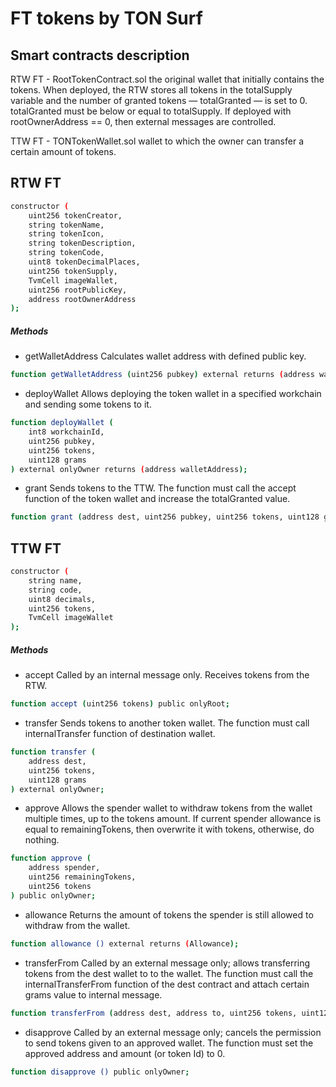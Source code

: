 # FT tokens by TON Surf

## Smart contracts description 

RTW FT - RootTokenContract.sol the original wallet that initially contains the tokens. When deployed, the RTW stores all tokens in the totalSupply variable and the number of granted tokens — totalGranted — is set to 0. totalGranted must be below or equal to totalSupply. If deployed with rootOwnerAddress == 0, then external messages are controlled.

TTW FT - TONTokenWallet.sol wallet to which the owner can transfer a certain amount of tokens.

## RTW FT
```sh
constructor (
    uint256 tokenCreator,
    string tokenName,
    string tokenIcon,
    string tokenDescription,
    string tokenCode,
    uint8 tokenDecimalPlaces,
    uint256 tokenSupply,
    TvmCell imageWallet,
    uint256 rootPublicKey,
    address rootOwnerAddress
);
```
##### Methods
- getWalletAddress
Calculates wallet address with defined public key.
```sh
function getWalletAddress (uint256 pubkey) external returns (address walletAddress);
```
- deployWallet
Allows deploying the token wallet in a specified workchain and sending some tokens to it.
```sh
function deployWallet (
    int8 workchainId,
    uint256 pubkey,
    uint256 tokens,
    uint128 grams
) external onlyOwner returns (address walletAddress);
```
- grant
Sends tokens to the TTW. The function must call the accept function of the token wallet and increase the totalGranted value.
```sh
function grant (address dest, uint256 pubkey, uint256 tokens, uint128 grams) external onlyOwner;
```

## TTW FT
```sh
constructor (
    string name,
    string code,
    uint8 decimals,
    uint256 tokens,
    TvmCell imageWallet
);
```
##### Methods
- accept
Called by an internal message only. Receives tokens from the RTW.
```sh
function accept (uint256 tokens) public onlyRoot;
```
- transfer
Sends tokens to another token wallet. The function must call internalTransfer function of destination wallet.
```sh
function transfer (
    address dest,
    uint256 tokens,
    uint128 grams
) external onlyOwner;
```
- approve
Allows the spender wallet to withdraw tokens from the wallet multiple times, up to the tokens amount. If current spender allowance is equal to remainingTokens, then overwrite it with tokens, otherwise, do nothing.
```sh
function approve (
    address spender,
    uint256 remainingTokens,
    uint256 tokens
) public onlyOwner;
```
- allowance
Returns the amount of tokens the spender is still allowed to withdraw from the wallet.
```sh
function allowance () external returns (Allowance);
```
- transferFrom
Called by an external message only; allows transferring tokens from the dest wallet to to the wallet. The function must call the internalTransferFrom function of the dest contract and attach certain grams value to internal message.
```sh
function transferFrom (address dest, address to, uint256 tokens, uint128 grams) public;
```
- disapprove
Called by an external message only; cancels the permission to send tokens given to an approved wallet. The function must set the approved address and amount (or token Id) to 0.
```sh
function disapprove () public onlyOwner;
```